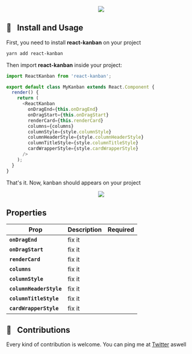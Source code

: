 <p align="center">
  <img src="https://lh4.googleusercontent.com/PJYIdIDdaYwmuZPnl2-ZHUu6bF4BT8OzjJadD5tW_TsMXfv0Jsh0CCeS2jVR5WDLPn9zOF5KdKuQNhNRATvN=w2880-h1510">
</p>

## :hammer: &nbsp; Install and Usage

First, you need to install **react-kanban** on your project

```sh
yarn add react-kanban
```

Then import **react-kanban** inside your project:

```js
import ReactKanban from 'react-kanban';

export default class MyKanban extends React.Component {
  render() {
    return (
      <ReactKanban
        onDragEnd={this.onDragEnd}
        onDragStart={this.onDragStart}
        renderCard={this.renderCard}
        columns={columns}
        columnStyle={style.columnStyle}
        columnHeaderStyle={style.columnHeaderStyle}
        columnTitleStyle={style.columnTitleStyle}
        cardWrapperStyle={style.cardWrapperStyle}
      />
    );
  }
}
```

That's it. Now, kanban should appears on your project

<p align="center">
  <img src="https://lh4.googleusercontent.com/aqcQ1VC5whZfGh7tmP2xyWgN2QGvowRtVeDmfMUiLAZgFRaoxpBWLRtDoYJuMWut58PNZOV0an1MqSKjDVeZ=w2880-h1510-rw">
</p>

## Properties

| Prop                    | Description                                                                                                                                                                                                                                                                                                             | Required        |
| ---------------------   | ----------------------------------------------------------------------------------------------------------------------------------------------------------------------------------------------------------------------------------------------------------------------------------------------------------------------- | -------------- |
| **`onDragEnd`**         | fix it                                                                                                                                                                                                                                                                                                                  |                |
| **`onDragStart`**       | fix it                                                                                                                                                                                                                                                                                                                  |                |
| **`renderCard`**        | fix it                                                                                                                                                                                                                                                                                                                  |                |
| **`columns`**           | fix it                                                                                                                                                                                                                                                                                                                  |                |
| **`columnStyle`**       | fix it                                                                                                                                                                                                                                                                                                                  |                |
| **`columnHeaderStyle`** | fix it                                                                                                                                                                                                                                                                                                                  |                |
| **`columnTitleStyle`**  | fix it                                                                                                                                                                                                                                                                                                                  |                |
| **`cardWrapperStyle`**  | fix it                                                                                                                                                                                                                                                                                                                  |                |


## 🤝 &nbsp; Contributions

Every kind of contribution is welcome. You can ping me at [Twitter](https://twitter.com/lucasbesen) aswell
